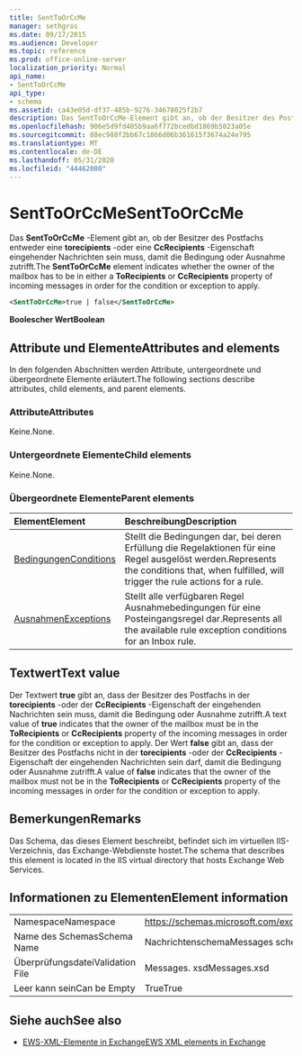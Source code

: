 ```yaml
---
title: SentToOrCcMe
manager: sethgros
ms.date: 09/17/2015
ms.audience: Developer
ms.topic: reference
ms.prod: office-online-server
localization_priority: Normal
api_name:
- SentToOrCcMe
api_type:
- schema
ms.assetid: ca43e05d-df37-485b-9276-34678025f2b7
description: Das SentToOrCcMe-Element gibt an, ob der Besitzer des Postfachs entweder eine torecipients-oder eine CcRecipients-Eigenschaft eingehender Nachrichten sein muss, damit die Bedingung oder Ausnahme zutrifft.
ms.openlocfilehash: 906e5d9fd405b9aa6f772bcedbd1869b5023a05e
ms.sourcegitcommit: 88ec988f2bb67c1866d06b361615f3674a24e795
ms.translationtype: MT
ms.contentlocale: de-DE
ms.lasthandoff: 05/31/2020
ms.locfileid: "44462080"
---
```

# <a name="senttoorccme"></a><span data-ttu-id="9fc38-103">SentToOrCcMe</span><span class="sxs-lookup"><span data-stu-id="9fc38-103">SentToOrCcMe</span></span>

<span data-ttu-id="9fc38-104">Das **SentToOrCcMe** -Element gibt an, ob der Besitzer des Postfachs entweder eine **torecipients** -oder eine **CcRecipients** -Eigenschaft eingehender Nachrichten sein muss, damit die Bedingung oder Ausnahme zutrifft.</span><span class="sxs-lookup"><span data-stu-id="9fc38-104">The **SentToOrCcMe** element indicates whether the owner of the mailbox has to be in either a **ToRecipients** or **CcRecipients** property of incoming messages in order for the condition or exception to apply.</span></span> 
  
```XML
<SentToOrCcMe>true | false</SentToOrCcMe>
```

 <span data-ttu-id="9fc38-105">**Boolescher Wert**</span><span class="sxs-lookup"><span data-stu-id="9fc38-105">**Boolean**</span></span>
## <a name="attributes-and-elements"></a><span data-ttu-id="9fc38-106">Attribute und Elemente</span><span class="sxs-lookup"><span data-stu-id="9fc38-106">Attributes and elements</span></span>

<span data-ttu-id="9fc38-107">In den folgenden Abschnitten werden Attribute, untergeordnete und übergeordnete Elemente erläutert.</span><span class="sxs-lookup"><span data-stu-id="9fc38-107">The following sections describe attributes, child elements, and parent elements.</span></span>
  
### <a name="attributes"></a><span data-ttu-id="9fc38-108">Attribute</span><span class="sxs-lookup"><span data-stu-id="9fc38-108">Attributes</span></span>

<span data-ttu-id="9fc38-109">Keine.</span><span class="sxs-lookup"><span data-stu-id="9fc38-109">None.</span></span>
  
### <a name="child-elements"></a><span data-ttu-id="9fc38-110">Untergeordnete Elemente</span><span class="sxs-lookup"><span data-stu-id="9fc38-110">Child elements</span></span>

<span data-ttu-id="9fc38-111">Keine.</span><span class="sxs-lookup"><span data-stu-id="9fc38-111">None.</span></span>
  
### <a name="parent-elements"></a><span data-ttu-id="9fc38-112">Übergeordnete Elemente</span><span class="sxs-lookup"><span data-stu-id="9fc38-112">Parent elements</span></span>

|<span data-ttu-id="9fc38-113">**Element**</span><span class="sxs-lookup"><span data-stu-id="9fc38-113">**Element**</span></span>|<span data-ttu-id="9fc38-114">**Beschreibung**</span><span class="sxs-lookup"><span data-stu-id="9fc38-114">**Description**</span></span>|
|:-----|:-----|
|[<span data-ttu-id="9fc38-115">Bedingungen</span><span class="sxs-lookup"><span data-stu-id="9fc38-115">Conditions</span></span>](conditions.md) <br/> |<span data-ttu-id="9fc38-116">Stellt die Bedingungen dar, bei deren Erfüllung die Regelaktionen für eine Regel ausgelöst werden.</span><span class="sxs-lookup"><span data-stu-id="9fc38-116">Represents the conditions that, when fulfilled, will trigger the rule actions for a rule.</span></span>  <br/> |
|[<span data-ttu-id="9fc38-117">Ausnahmen</span><span class="sxs-lookup"><span data-stu-id="9fc38-117">Exceptions</span></span>](exceptions.md) <br/> |<span data-ttu-id="9fc38-118">Stellt alle verfügbaren Regel Ausnahmebedingungen für eine Posteingangsregel dar.</span><span class="sxs-lookup"><span data-stu-id="9fc38-118">Represents all the available rule exception conditions for an Inbox rule.</span></span>  <br/> |
   
## <a name="text-value"></a><span data-ttu-id="9fc38-119">Textwert</span><span class="sxs-lookup"><span data-stu-id="9fc38-119">Text value</span></span>

<span data-ttu-id="9fc38-120">Der Textwert **true** gibt an, dass der Besitzer des Postfachs in der **torecipients** -oder der **CcRecipients** -Eigenschaft der eingehenden Nachrichten sein muss, damit die Bedingung oder Ausnahme zutrifft.</span><span class="sxs-lookup"><span data-stu-id="9fc38-120">A text value of **true** indicates that the owner of the mailbox must be in the **ToRecipients** or **CcRecipients** property of the incoming messages in order for the condition or exception to apply.</span></span> <span data-ttu-id="9fc38-121">Der Wert **false** gibt an, dass der Besitzer des Postfachs nicht in der **torecipients** -oder der **CcRecipients** -Eigenschaft der eingehenden Nachrichten sein darf, damit die Bedingung oder Ausnahme zutrifft.</span><span class="sxs-lookup"><span data-stu-id="9fc38-121">A value of **false** indicates that the owner of the mailbox must not be in the **ToRecipients** or **CcRecipients** property of the incoming messages in order for the condition or exception to apply.</span></span> 
  
## <a name="remarks"></a><span data-ttu-id="9fc38-122">Bemerkungen</span><span class="sxs-lookup"><span data-stu-id="9fc38-122">Remarks</span></span>

<span data-ttu-id="9fc38-123">Das Schema, das dieses Element beschreibt, befindet sich im virtuellen IIS-Verzeichnis, das Exchange-Webdienste hostet.</span><span class="sxs-lookup"><span data-stu-id="9fc38-123">The schema that describes this element is located in the IIS virtual directory that hosts Exchange Web Services.</span></span>
  
## <a name="element-information"></a><span data-ttu-id="9fc38-124">Informationen zu Elementen</span><span class="sxs-lookup"><span data-stu-id="9fc38-124">Element information</span></span>

|||
|:-----|:-----|
|<span data-ttu-id="9fc38-125">Namespace</span><span class="sxs-lookup"><span data-stu-id="9fc38-125">Namespace</span></span>  <br/> |https://schemas.microsoft.com/exchange/services/2006/messages  <br/> |
|<span data-ttu-id="9fc38-126">Name des Schemas</span><span class="sxs-lookup"><span data-stu-id="9fc38-126">Schema Name</span></span>  <br/> |<span data-ttu-id="9fc38-127">Nachrichtenschema</span><span class="sxs-lookup"><span data-stu-id="9fc38-127">Messages schema</span></span>  <br/> |
|<span data-ttu-id="9fc38-128">Überprüfungsdatei</span><span class="sxs-lookup"><span data-stu-id="9fc38-128">Validation File</span></span>  <br/> |<span data-ttu-id="9fc38-129">Messages. xsd</span><span class="sxs-lookup"><span data-stu-id="9fc38-129">Messages.xsd</span></span>  <br/> |
|<span data-ttu-id="9fc38-130">Leer kann sein</span><span class="sxs-lookup"><span data-stu-id="9fc38-130">Can be Empty</span></span>  <br/> |<span data-ttu-id="9fc38-131">True</span><span class="sxs-lookup"><span data-stu-id="9fc38-131">True</span></span>  <br/> |
   
## <a name="see-also"></a><span data-ttu-id="9fc38-132">Siehe auch</span><span class="sxs-lookup"><span data-stu-id="9fc38-132">See also</span></span>



- [<span data-ttu-id="9fc38-133">EWS-XML-Elemente in Exchange</span><span class="sxs-lookup"><span data-stu-id="9fc38-133">EWS XML elements in Exchange</span></span>](ews-xml-elements-in-exchange.md)

